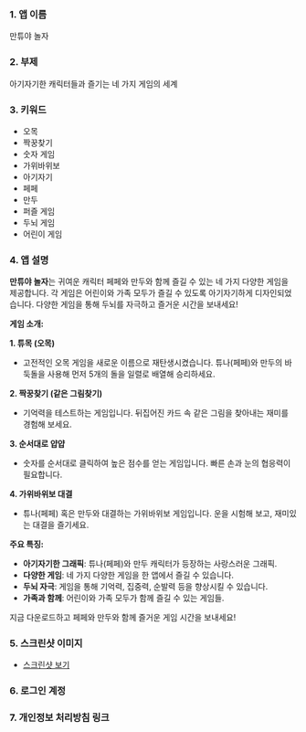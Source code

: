 

### 1. 앱 이름

만튜야 놀자

### 2. 부제

아기자기한 캐릭터들과 즐기는 네 가지 게임의 세계

### 3. 키워드

- 오목
- 짝꿍찾기
- 숫자 게임
- 가위바위보
- 아기자기
- 페페
- 만두
- 퍼즐 게임
- 두뇌 게임
- 어린이 게임

### 4. 앱 설명

**만튜야 놀자**는 귀여운 캐릭터 페페와 만두와 함께 즐길 수 있는 네 가지 다양한 게임을 제공합니다. 각 게임은 어린이와 가족 모두가 즐길 수 있도록 아기자기하게 디자인되었습니다. 다양한 게임을 통해 두뇌를 자극하고 즐거운 시간을 보내세요!

**게임 소개:**

**1. 튜목 (오목)**
- 고전적인 오목 게임을 새로운 이름으로 재탄생시켰습니다. 튜나(페페)와 만두의 바둑돌을 사용해 먼저 5개의 돌을 일렬로 배열해 승리하세요.

**2. 짝꿍찾기 (같은 그림찾기)**
- 기억력을 테스트하는 게임입니다. 뒤집어진 카드 속 같은 그림을 찾아내는 재미를 경험해 보세요.

**3. 순서대로 얍얍**
- 숫자를 순서대로 클릭하여 높은 점수를 얻는 게임입니다. 빠른 손과 눈의 협응력이 필요합니다.

**4. 가위바위보 대결**
-  튜나(페페) 혹은 만두와 대결하는 가위바위보 게임입니다. 운을 시험해 보고, 재미있는 대결을 즐기세요.

**주요 특징:**
- **아기자기한 그래픽**: 튜나(페페)와 만두 캐릭터가 등장하는 사랑스러운 그래픽.
- **다양한 게임**: 네 가지 다양한 게임을 한 앱에서 즐길 수 있습니다.
- **두뇌 자극**: 게임을 통해 기억력, 집중력, 순발력 등을 향상시킬 수 있습니다.
- **가족과 함께**: 어린이와 가족 모두가 함께 즐길 수 있는 게임들.

지금 다운로드하고 페페와 만두와 함께 즐거운 게임 시간을 보내세요!

### 5. 스크린샷 이미지
- [스크린샷 보기](https://drive.google.com/drive/folders/1RNhNDFweSpHsVsa_drw1A1TBhnnIhAxi?usp=drive_link)

### 6. 로그인 계정
### 7. 개인정보 처리방침 링크
